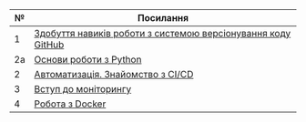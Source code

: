 | №             | Посилання                                                                                                                 |
|---------------|---------------------------------------------------------------------------------------------------------------------------|
|1              | [Здобуття навиків роботи з системою версіонування коду GitHub](https://github.com/OlehChabak/Chabak_IK-31/tree/main/lab_1)|
|2a             | [Основи роботи з Python](https://github.com/OlehChabak/Chabak_IK-31/tree/main/lab_2a)                                     |
|2              | [Автоматизація. Знайомство з CI/CD](https://github.com/OlehChabak/Chabak_IK-31/tree/main/lab_2)                           |
|3              | [Вступ до моніторингу](https://github.com/OlehChabak/Chabak_IK-31/tree/main/lab3)                                         |
|4              | [Робота з Docker](https://github.com/OlehChabak/Chabak_IK-31/tree/main/lab_4)                                             |
